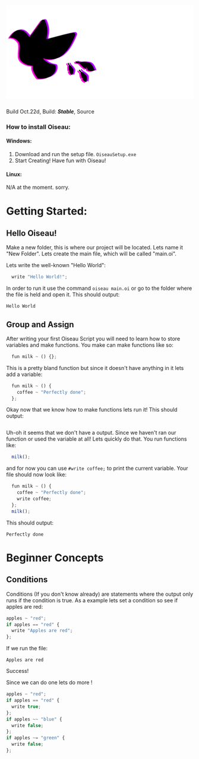 # ![Oiseau Logo](/OiseauLogoGitHub.png "Oiseau Logo")

Build Oct.22d, Build: ***Stable***, Source

### How to install Oiseau:
#### Windows:
1. Download and run the setup file. ``OiseauSetup.exe``
2. Start Creating! Have fun with Oiseau!

#### Linux:
N/A at the moment. sorry.

# Getting Started:
## Hello Oiseau!
  Make a new folder, this is where our project will be located. Lets name it "New Folder". Lets create the main file, which will be called "main.oi".

Lets write the well-known "Hello World":
```javascript
  write "Hello World!";
```
In order to run it use the command `oiseau main.oi`
or go to the folder where the file is held and open it.
This should output:
```log
Hello World
```

## Group and Assign
After writing your first Oiseau Script you will need to learn how to store variables and make functions.
You make can make functions like so:
```javascript
  fun milk ~ () {};
```

This is a pretty bland function but since it doesn't have anything in it lets add a variable:
```javascript
  fun milk ~ () {
    coffee ~ "Perfectly done";
  };
```

Okay now that we know how to make functions lets run it!
This should output:
```log
```

Uh-oh it seems that we don't have a output.
Since we haven't ran our function or used the variable at all! Lets quickly do that.
You run functions like:
```javascript
  milk();
```

and for now you can use `#write coffee;` to print the current variable.
Your file should now look like:
```javascript
  fun milk ~ () {
    coffee ~ "Perfectly done";
    write coffee;
  };
  milk();
```
This should output:
```log
Perfectly done
```

# Beginner Concepts
## Conditions
Conditions (If you don't know already) are statements where the output only runs if the condition is true.
As a example lets set a condition so see if apples are red:
```javascript
apples ~ "red";
if apples == "red" {
  write "Apples are red";
};
``` 
If we run the file:
```log
Apples are red
```
Success!

Since we can do one lets do more ! 
```javascript
apples ~ "red";
if apples == "red" {
  write true;
};
if apples ~~ "blue" {
  write false;
};
if apples ~= "green" {
  write false;
};
```
